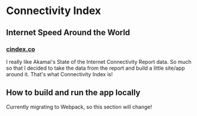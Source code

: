 # Connectivity Index
## Internet Speed Around the World
### [cindex.co](https://cindex.co)

I really like Akamai's State of the Internet Connectivity Report data. So much so that I decided to take the data from the report and build a little site/app around it. That's what Connectivity Index is!

## How to build and run the app locally

Currently migrating to Webpack, so this section will change!
